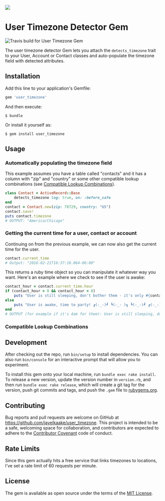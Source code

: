![](http://i.imgur.com/JlHfMxf.jpg)

# User Timezone Detector Gem
![Travis build for User Timezone Gem](https://travis-ci.org/jayelkaake/user_timezone.svg?branch=master)

The user timezone detector Gem lets you attach the `detects_timezone` trait to your User, Account or Contact
classes and auto-populate the timezone field with detected attributes.

## Installation

Add this line to your application's Gemfile:

```ruby
gem 'user_timezone'
```

And then execute:

    $ bundle

Or install it yourself as:

    $ gem install user_timezone

## Usage

### Automatically populating the timezone field
This example assumes you have a table called "contacts" and it has a column with "zip" and "country" or some other compatible lookup combinations (see [Compatible Lookup Combinations](#)).
```ruby
class Contact < ActiveRecord::Base
    detects_timezone log: true, on: :before_safe
end
contact = Contact.new(zip: 78729, country: "US")
contact.save!
puts contact.timezone
# OUTPUT: "America/Chicago"
```

### Getting the current time for a user, contact or account
Continuing on from the previous example, we can now also get the current time for the user.
```ruby
contact.current_time
# Output: "2016-02-21T16:37:10.064-06:00"
```
This returns a ruby time object so you can manipulate it whatever way you want.
Here's an example where we check to see if the user is awake:
```ruby
contact_hour = contact.current_time.hour
if (contact_hour > 0 && contact_hour < 8)
    puts "User is still sleeping, don't bother them - it's only #{contact_hour}am their time!"
else
    puts "User is awake, time to party! ┏(-_-)┛ ┗(-_- )┓ ┗(-_-)┛ ┏(-_-)┓ "
end
# OUTPUT (for example if it's 4am for them): User is still sleeping, don't bother them - it's only 4am their time!
```

### Compatible Lookup Combinations


## Development

After checking out the repo, run `bin/setup` to install dependencies. You can also run `bin/console` for an
interactive prompt that will allow you to experiment.

To install this gem onto your local machine, run `bundle exec rake install`. To release a new version, update the
version number in `version.rb`, and then run `bundle exec rake release`, which will create a git tag for the version,
push git commits and tags, and push the `.gem` file to [rubygems.org](https://rubygems.org).

## Contributing

Bug reports and pull requests are welcome on GitHub at https://github.com/jayelkaake/user_timezone.
This project is intended to be a safe, welcoming space for collaboration, and contributors are expected to
adhere to the [Contributor Covenant](contributor-covenant.org) code of conduct.

## Rate Limits
Since this gem actually hits a free service that links timezones to locations, I've set a rate limit of 60 requests per minute.


## License

The gem is available as open source under the terms of the [MIT License](http://opensource.org/licenses/MIT).

